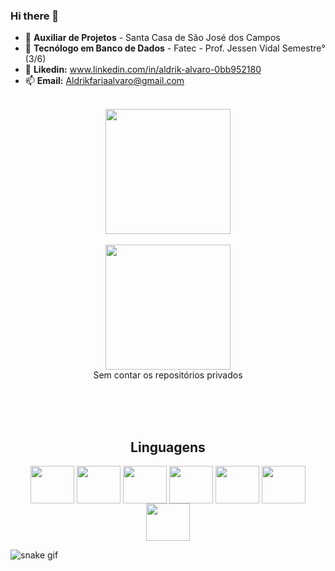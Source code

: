 ### Hi there 👋


- 🔭 **Auxiliar de Projetos** - Santa Casa de São José dos Campos 
- 🌱 **Tecnólogo em Banco de Dados** - Fatec - Prof. Jessen Vidal Semestre°(3/6)
- 💬 **Likedin:** www.linkedin.com/in/aldrik-alvaro-0bb952180
- 📫 **Email:** Aldrikfariaalvaro@gmail.com


<br>
<div align = "center">
  <a href="https://github.com/Aldrik-Alvaro">
   <img height = "200em" src = "https://github-readme-stats.vercel.app/api?username=Aldrik-Alvaro&show_icons=true&theme=radical&include_all_commits=true&count_private=true" />
  </a>
  </br></br>
  <a href="https://github.com/Aldrik-Alvaro">
   <img height = "200em" src = "https://github-readme-stats.vercel.app/api/top-langs/?username=Aldrik-Alvaro&layout=compact&show_icons=true&theme=radical&include_all_commits=true&count_private=true" />
  </a></br> Sem contar os repositórios privados
  
  </br></br></br>
  <h2 >Linguagens</h2>
</div>

<div align = "center">
   <!--- HTML5 ---><img align = "center" alt = "" height = "60" width = "70" src ="https://cdn.jsdelivr.net/gh/devicons/devicon/icons/html5/html5-original-wordmark.svg"/>
   <!--- CSS3 ---><img align = "center" alt = "" height = "60" width = "70" src ="https://cdn.jsdelivr.net/gh/devicons/devicon/icons/css3/css3-original-wordmark.svg"/> 
   <!--- BOOTSTRAP ---><img align = "center" alt = "" height = "60" width = "70" src ="https://cdn.jsdelivr.net/gh/devicons/devicon/icons/bootstrap/bootstrap-plain-wordmark.svg"/>
  <!--- PHP ---><img align = "center" alt = "" height = "60" width = "70" src ="https://cdn.jsdelivr.net/gh/devicons/devicon/icons/php/php-original.svg"/>
   <!--- JS ---><img align = "center" alt = "" height = "60" width = "70" src="https://cdn.jsdelivr.net/gh/devicons/devicon/icons/javascript/javascript-original.svg"/>
   <!--- ORACLE ---><img align = "center" alt = "" height = "60" width = "70" src ="https://cdn.jsdelivr.net/gh/devicons/devicon/icons/oracle/oracle-original.svg"/>
   <!--- SQL SERVER ---><img align = "center" alt = "" height = "60" width = "70" src="https://cdn.jsdelivr.net/gh/devicons/devicon/icons/microsoftsqlserver/microsoftsqlserver-plain-wordmark.svg"/>
          
          
  </a>
  </br>
</div>

![snake gif](https://raw.githubusercontent.com/Aldrik-Alvaro/Aldrik-Alvaro/output/github-contribution-grid-snake.gif)
